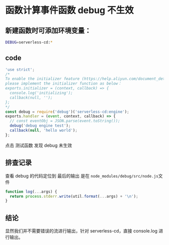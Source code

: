 # 函数计算事件函数 debug 不生效

## 新建函数时可添加环境变量：

```bash
DEBUG=serverless-cd:*
```

## code

```js
'use strict';
/*
To enable the initializer feature (https://help.aliyun.com/document_detail/156876.html)
please implement the initializer function as below：
exports.initializer = (context, callback) => {
  console.log('initializing');
  callback(null, '');
};
*/
const debug = require('debug')('serverless-cd:engine');
exports.handler = (event, context, callback) => {
  // const eventObj = JSON.parse(event.toString());
  debug('debug engine test');
  callback(null, 'hello world');
};
```

点击 测试函数 发现 debug 未生效

## 排查记录

查看 debug 的代码定位到 最后的输出 是在 `node_modules/debug/src/node.js`文件

```js
function log(...args) {
  return process.stderr.write(util.format(...args) + '\n');
}
```

## 结论

显然我们并不需要错误的流进行输出，针对 serverless-cd，直接 console.log 进行输出。
